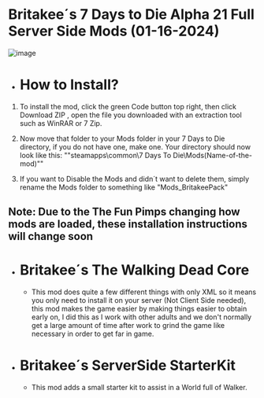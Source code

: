 # __Britakee´s 7 Days to Die Alpha 21 Full Server Side Mods__ (01-16-2024)

![image](https://github.com/realBritakee/britakeesserversidemods/assets/127439938/3af78b4d-ee1e-4e21-acdd-1cabeafcf569)

- # How to Install?

1. To install the mod, click the green Code button top right, then click Download ZIP , open the file you downloaded with an extraction tool such as WinRAR or 7 Zip.

2. Now move that folder to your Mods folder in your 7 Days to Die directory, if you do not have one, make one.
Your directory should now look like this: ""steamapps\common\7 Days To Die\Mods\(Name-of-the-mod)""

3. If you want to Disable the Mods and didn´t want to delete them, simply rename the Mods folder to something like "Mods_BritakeePack"

## Note: Due to the The Fun Pimps changing how mods are loaded, these installation instructions will change soon

- # Britakee´s The Walking Dead Core

  - This mod does quite a few different things with only XML so it means you only need to install it on your server   (Not Client Side needed), this mod makes the game easier by making things easier to obtain early on, I did this as I work with other adults and we don't normally get a large amount of time after work to grind the game like necessary in order to get far in game.

- # Britakee´s ServerSide StarterKit

  - This mod adds a small starter kit to assist in a World full of Walker.
